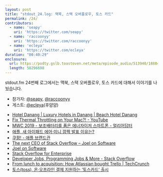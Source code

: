 ```yaml
---
layout: post
title: "stdout_24.log: 맥북, 스택 오버플로우, 토스 카드"
permalink: /24/
contributors:
  - name: 'seapy'
    uri: 'https://twitter.com/seapy'
  - name: 'raccoonyy'
    uri: 'https://twitter.com/raccoonyy'
  - name: 'ecleya'
    uri: 'https://twitter.com/ecleya'
duration: "00:40:29"
enclosure:
  url: https://podty.gslb.toastoven.net/meta/episode_audio/513940/188843_1554902622183.mp3
  length: 58296698
---
```


stdout.fm 24번째 로그에서는 맥북, 스택 오버플로우, 토스 카드에 대해서 이야기를 나눴습니다.

* 참가자: [@seapy][sea], [@raccoonyy][rac]
* 게스트: [@ecleya][ecl](후얌얌)

[sea]: https://twitter.com/seapy
[rac]: https://twitter.com/raccoonyy
[ecl]: https://twitter.com/ecleya

* [Hotel Danang \| Luxury Hotels in Danang \| Beach Hotel Danang](https://premier-village-danang.com/)
* [Fix Thermal Throttling on Your Mac?! - YouTube](https://www.youtube.com/watch?v=vOJjAho26JA)
* [MWC 2019 - 보조배터리를 품은 에너자이저 스마트폰 - 얼리어답터](http://www.earlyadopter.co.kr/122690)
* [애플, 새 아이패드 에어·미니 깜짝 발표 이유는?](https://www.bloter.net/archives/333696)
* [쿠팡! - 애플 브랜드관](https://www.coupang.com/np/products/brand-shop?brandName=Apple&filterType=rocket&channel=srp_top_banner)
* [The next CEO of Stack Overflow – Joel on Software](https://www.joelonsoftware.com/2019/03/28/the-next-ceo-of-stack-overflow/)
* [Joel on Software](https://www.joelonsoftware.com/)
* [Stack Overflow for Enterprise](https://stackoverflow.com/enterprise)
* [Developer Jobs, Programming Jobs & More - Stack Overflow](https://stackoverflow.com/jobs)
* [From lunch to acquisition: How Atlassian bought Trello \| TechCrunch](https://techcrunch.com/2017/02/21/how-atlassian-bought-trello/)
* [토스(toss), 온·오프라인 결제 지원하는 ‘토스카드’ 출시](https://blog.toss.im/2019/04/04/newsroom/press-release/toss-card/)
